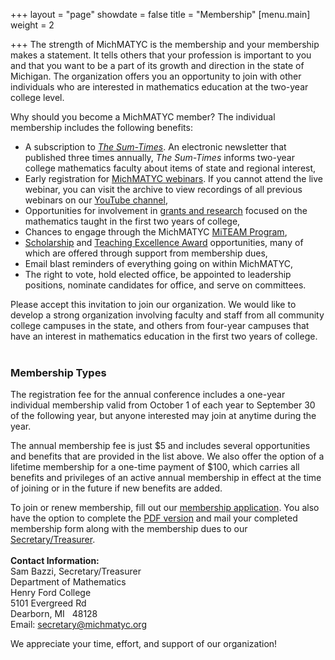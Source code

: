 +++
layout = "page"
showdate = false
title = "Membership"
[menu.main]
weight = 2

+++
The strength of MichMATYC is the membership and your membership makes a statement. It tells others that your profession is important to you and that you want to be a part of its growth and direction in the state of Michigan. The organization offers you an opportunity to join with other individuals who are interested in mathematics education at the two-year college level.

Why should you become a MichMATYC member? The individual membership includes the following benefits:

<ul>
  <li>A subscription to <i><a href="http://michmatyc.org/newsletter/">The Sum-Times</a></i>. An electronic newsletter that published three times annually, <i>The Sum-Times</i> informs two-year college mathematics faculty about items of state and regional interest,</li>
  <li>Early registration for <a href="http://michmatyc.org/webinars/">MichMATYC webinars</a>. If you cannot attend the live webinar, you can visit the archive to view recordings of all previous webinars on our <a href="https://www.youtube.com/channel/UCf3HJfTptOtWPAkrJI2AoPg?">YouTube channel</a>,</li>
  <li>Opportunities for involvement in <a href="http://michmatyc.org/grants/">grants and research</a> focused on the mathematics taught in the first two years of college,</li>
  <li>Chances to engage through the MichMATYC <a href="http://michmatyc.org/miteam">MiTEAM Program</a>,</li>
  <li><a href="http://michmatyc.org/scholarships">Scholarship</a> and <a href="http://michmatyc.org/teachingexcellence">Teaching Excellence Award</a> opportunities, many of which are offered through support from membership dues,</li>
  <li>Email blast reminders of everything going on within MichMATYC,</li>
  <li>The right to vote, hold elected office, be appointed to leadership positions, nominate candidates for office, and serve on committees.</li>
  </ul>

Please accept this invitation to join our organization. We would like to develop a strong organization involving faculty and staff from all community college campuses in the state, and others from four-year campuses that have an interest in mathematics education in the first two years of college.<br><br>

### Membership Types

The registration fee for the annual conference includes a one-year individual membership valid from October 1 of each year to September 30 of the following year, but anyone interested may join at anytime during the year.

The annual membership fee is just $5 and includes several opportunities and benefits that are provided in the list above. We also offer the option of a lifetime membership for a one-time payment of $100, which carries all benefits and privileges of an active annual membership in effect at the time of joining or in the future if new benefits are added. 

To join or renew membership, fill out our [membership application](http://bit.ly/joinmichmatyc). You also have the option to complete the [PDF version](http://www.michmatyc.org/uploads/membershipform.pdf) and mail your completed membership form along with the membership dues to our [Secretary/Treasurer](mailto:secretary@michmatyc.org).</br></br>
<b>Contact Information:</b></br>
Sam Bazzi, Secretary/Treasurer<br>
Department of Mathematics<br>
Henry Ford College<br>
5101 Evergreed Rd<br>
Dearborn, MI &nbsp; 48128<br>
Email: [secretary@michmatyc.org](mailto:secretary@michmatyc.org)

We appreciate your time, effort, and support of our organization!
